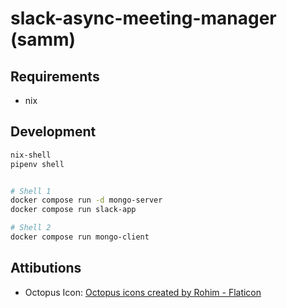 # slack-async-meeting-manager (samm)

## Requirements
- nix


## Development

```bash
nix-shell
pipenv shell


# Shell 1
docker compose run -d mongo-server
docker compose run slack-app

# Shell 2
docker compose run mongo-client

```


## Attibutions

- Octopus Icon: <a href="https://www.flaticon.com/free-icons/octopus" title="octopus icons">Octopus icons created by Rohim - Flaticon</a>
